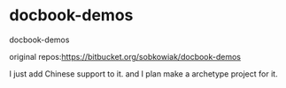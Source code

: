 docbook-demos
=============

docbook-demos

original repos:https://bitbucket.org/sobkowiak/docbook-demos


I just add Chinese support to it.
and I plan make a archetype project for it.
